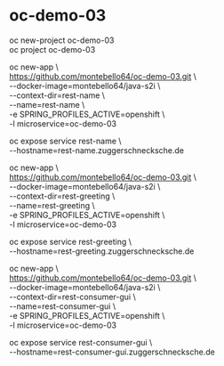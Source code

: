 # oc-demo-03

oc new-project oc-demo-03  
oc project oc-demo-03

oc new-app \  
https://github.com/montebello64/oc-demo-03.git \  
--docker-image=montebello64/java-s2i \  
--context-dir=rest-name \  
--name=rest-name \  
-e SPRING_PROFILES_ACTIVE=openshift \  
-l microservice=oc-demo-03

oc expose service rest-name \  
--hostname=rest-name.zuggerschnecksche.de

oc new-app \  
https://github.com/montebello64/oc-demo-03.git \  
--docker-image=montebello64/java-s2i \  
--context-dir=rest-greeting \  
--name=rest-greeting \  
-e SPRING_PROFILES_ACTIVE=openshift \  
-l microservice=oc-demo-03

oc expose service rest-greeting \  
--hostname=rest-greeting.zuggerschnecksche.de

oc new-app \  
https://github.com/montebello64/oc-demo-03.git \  
--docker-image=montebello64/java-s2i \  
--context-dir=rest-consumer-gui \  
--name=rest-consumer-gui \  
-e SPRING_PROFILES_ACTIVE=openshift \  
-l microservice=oc-demo-03

oc expose service rest-consumer-gui \  
--hostname=rest-consumer-gui.zuggerschnecksche.de
